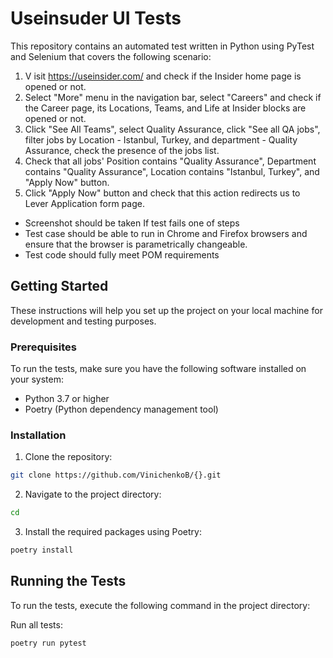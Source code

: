 # Useinsuder UI Tests
This repository contains an automated test written in Python using PyTest and Selenium that covers the following scenario:

1. V    isit https://useinsider.com/ and check if the Insider home page is opened or not.
2. Select "More" menu in the navigation bar, select "Careers" and check if the Career page, its Locations, Teams, and Life at Insider blocks are opened or not.
3. Click "See All Teams", select Quality Assurance, click "See all QA jobs", filter jobs by Location - Istanbul, Turkey, and department - Quality Assurance, check the presence of the jobs list.
4. Check that all jobs' Position contains "Quality Assurance", Department contains "Quality Assurance", Location contains "Istanbul, Turkey", and "Apply Now" button.
5. Click "Apply Now" button and check that this action redirects us to Lever Application form page.

- Screenshot should be taken If test fails one of steps
- Test case should be able to run in Chrome and Firefox browsers and ensure
that the browser is parametrically changeable.
- Test code should fully meet POM requirements
## Getting Started
These instructions will help you set up the project on your local machine for development and testing purposes.

### Prerequisites
To run the tests, make sure you have the following software installed on your system:
- Python 3.7 or higher
- Poetry (Python dependency management tool)

### Installation

1. Clone the repository:
```bash
git clone https://github.com/VinichenkoB/{}.git

```
2. Navigate to the project directory:
```bash
cd 
```

3. Install the required packages using Poetry:
```bash
poetry install
```

## Running the Tests
To run the tests, execute the following command in the project directory:

Run all tests:
```bash
poetry run pytest
```
